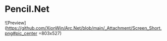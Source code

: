 # Pencil.Net

![Preview](https://github.com/XionWin/Arc.Net/blob/main/_Attachment/Screen_Short.png#pic_center =803x527)